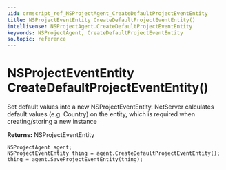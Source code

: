 ```yaml
---
uid: crmscript_ref_NSProjectAgent_CreateDefaultProjectEventEntity
title: NSProjectEventEntity CreateDefaultProjectEventEntity()
intellisense: NSProjectAgent.CreateDefaultProjectEventEntity
keywords: NSProjectAgent, CreateDefaultProjectEventEntity
so.topic: reference
---
```


# NSProjectEventEntity CreateDefaultProjectEventEntity()
	  
Set default values into a new NSProjectEventEntity.
NetServer calculates default values (e.g. Country) on the entity, which is required when creating/storing a new instance
	  
**Returns:** NSProjectEventEntity

```crmscript
NSProjectAgent agent;
NSProjectEventEntity thing = agent.CreateDefaultProjectEventEntity();
thing = agent.SaveProjectEventEntity(thing);
```

